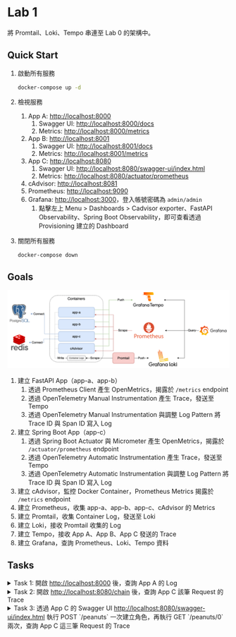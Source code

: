 # Lab 1

將 Promtail、Loki、Tempo 串連至 Lab 0 的架構中。

## Quick Start

1. 啟動所有服務

    ```bash
    docker-compose up -d
    ```

2. 檢視服務
   1. App A: [http://localhost:8000](http://localhost:8000)
      1. Swagger UI: [http://localhost:8000/docs](http://localhost:8000/docs)
      2. Metrics: [http://localhost:8000/metrics](http://localhost:8000/metrics)
   2. App B: [http://localhost:8001](http://localhost:8001)
      1. Swagger UI: [http://localhost:8001/docs](http://localhost:8001/docs)
      2. Metrics: [http://localhost:8001/metrics](http://localhost:8001/metrics)
   3. App C: [http://localhost:8080](http://localhost:8082)
      1. Swagger UI: [http://localhost:8080/swagger-ui/index.html](http://localhost:8080/swagger-ui/index.html)
      2. Metrics: [http://localhost:8080/actuator/prometheus](http://localhost:8080/actuator/prometheus)
   4. cAdvisor: [http://localhost:8081](http://localhost:8081)
   5. Prometheus: [http://localhost:9090](http://localhost:9090)
   6. Grafana: [http://localhost:3000](http://localhost:3000)，登入帳號密碼為 `admin/admin`
      1. 點擊左上 Menu > Dashboards > Cadvisor exporter、FastAPI Observability、Spring Boot Observability，即可查看透過 Provisioning 建立的 Dashboard
3. 關閉所有服務

    ```bash
    docker-compose down
    ```

## Goals

![Lab Architecture](./img/lab-1-arch.png)

1. 建立 FastAPI App（app-a、app-b）
   1. 透過 Prometheus Client 產生 OpenMetrics，揭露於 `/metrics` endpoint
   2. 透過 OpenTelemetry Manual Instrumentation 產生 Trace，發送至 Tempo
   3. 透過 OpenTelemetry Manual Instrumentation 與調整 Log Pattern 將 Trace ID 與 Span ID 寫入 Log
2. 建立 Spring Boot App（app-c）
   1. 透過 Spring Boot Actuator 與 Micrometer 產生 OpenMetrics，揭露於 `/actuator/prometheus` endpoint
   2. 透過 OpenTelemetry Automatic Instrumentation 產生 Trace，發送至 Tempo
   3. 透過 OpenTelemetry Automatic Instrumentation 與調整 Log Pattern 將 Trace ID 與 Span ID 寫入 Log
3. 建立 cAdvisor，監控 Docker Container，Prometheus Metrics 揭露於 `/metrics` endpoint
4. 建立 Prometheus，收集 app-a、app-b、app-c、cAdvisor 的 Metrics
5. 建立 Promtail，收集 Container Log，發送至 Loki
6. 建立 Loki，接收 Promtail 收集的 Log
7. 建立 Tempo，接收 App A、App B、App C 發送的 Trace
8. 建立 Grafana，查詢 Prometheus、Loki、Tempo 資料

## Tasks

<details><summary>Task 1: 開啟 <a href="http://localhost:8000" target="_blank">http://localhost:8000</a> 後，查詢 App A 的 Log</summary>

1. 開啟 Grafana UI，點擊左上選單後進入 `Explore` 頁籤
2. 左上下拉選單選擇 `Loki`，Label 選擇 `container=app-a` 後點擊 `Run Query`

<img src="./img/task-1.png" />

</details>

<details><summary>Task 2: 開啟 <a href="http://localhost:8080/chain" target="_blank">http://localhost:8080/chain</a> 後，查詢 App C 該筆 Request 的 Trace</summary>

1. 開啟 Grafana UI，點擊左上選單後進入 `Explore` 頁籤
2. 左上下拉選單選擇 `Tempo`，Query Type 選擇 `Search`，`Resource Service Name` 選擇 `app-c`，`Span Name` 選擇 `GET /chain` 後點擊 `Run Query`

<img src="./img/task-2-query.png" />

<img src="./img/task-2-trace.png" />

</details>

<details><summary>Task 3: 透過 App C 的 Swagger UI <a href="http://localhost:8080/swagger-ui/index.html" target="_blank">http://localhost:8080/swagger-ui/index.html</a> 執行 POST `/peanuts` 一次建立角色，再執行 GET `/peanuts/0` 兩次，查詢 App C 這三筆 Request 的 Trace</summary>

1. 開啟 Grafana UI，點擊左上選單後進入 `Explore` 頁籤
2. 左上下拉選單選擇 `Tempo`，Query Type 選擇 `Search`，`Resource Service Name` 選擇 `app-c`，`Span Name` 選擇 `POST /peanuts` 與 `GET /peanuts/` 後點擊 `Run Query`

<img src="./img/task-3-query.png" />

<img src="./img/task-3-trace-post.png" />

<img src="./img/task-3-trace-get-select.png" />

<img src="./img/task-3-trace-get-cache.png" />

</details>
